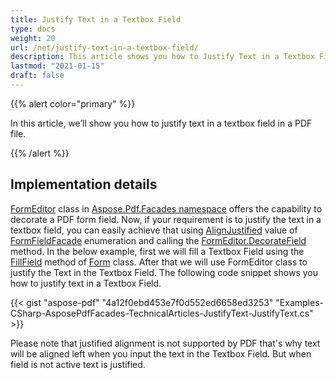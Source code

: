 ```yaml
---
title: Justify Text in a Textbox Field
type: docs
weight: 20
url: /net/justify-text-in-a-textbox-field/
description: This article shows you how to Justify Text in a Textbox Field using Form Class.
lastmod: "2021-01-15"
draft: false
---
```


{{% alert color="primary" %}}

In this article, we’ll show you how to justify text in a textbox field in a PDF file.

{{% /alert %}}

## Implementation details

[FormEditor](https://apireference.aspose.com/pdf/net/aspose.pdf.facades/formeditor) class in [Aspose.Pdf.Facades namespace](https://apireference.aspose.com/pdf/net/aspose.pdf.facades) offers the capability to decorate a PDF form field. Now, if your requirement is to justify the text in a textbox field, you can easily achieve that using [AlignJustified](https://apireference.aspose.com/pdf/net/aspose.pdf.facades/formfieldfacade/fields/alignjustified) value of [FormFieldFacade](https://apireference.aspose.com/pdf/net/aspose.pdf.facades/formfieldfacade) enumeration and calling the [FormEditor.DecorateField](https://apireference.aspose.com/pdf/net/aspose.pdf.facades/formeditor/methods/decoratefield/index) method. In the below example, first we will fill a Textbox Field using the [FillField](https://apireference.aspose.com/pdf/net/aspose.pdf.facades/form/methods/fillfield/index) method of [Form](https://apireference.aspose.com/pdf/net/aspose.pdf.facades/form) class. After that we will use FormEditor class to justify the Text in the Textbox Field. The following code snippet shows you how to justify text in a Textbox Field.

{{< gist "aspose-pdf" "4a12f0ebd453e7f0d552ed6658ed3253" "Examples-CSharp-AsposePdfFacades-TechnicalArticles-JustifyText-JustifyText.cs" >}}

Please note that justified alignment is not supported by PDF that's why text will be aligned left when you input the text in the Textbox Field. But when field is not active text is justified.
